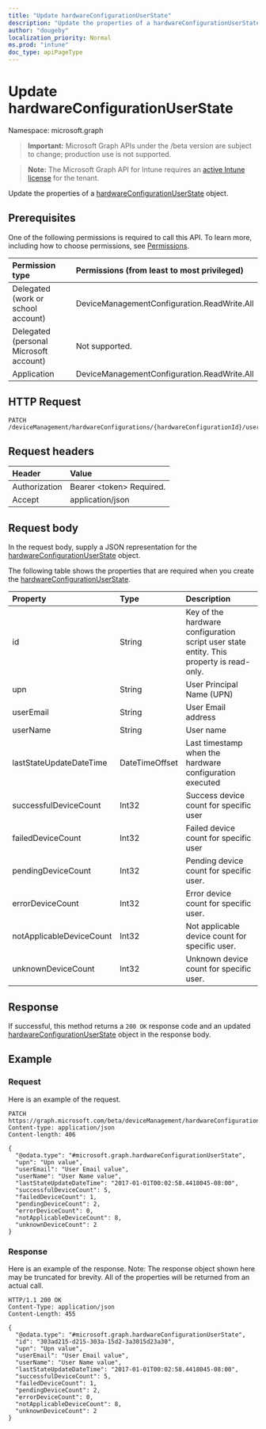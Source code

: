```yaml
---
title: "Update hardwareConfigurationUserState"
description: "Update the properties of a hardwareConfigurationUserState object."
author: "dougeby"
localization_priority: Normal
ms.prod: "intune"
doc_type: apiPageType
---
```


# Update hardwareConfigurationUserState

Namespace: microsoft.graph

> **Important:** Microsoft Graph APIs under the /beta version are subject to change; production use is not supported.

> **Note:** The Microsoft Graph API for Intune requires an [active Intune license](https://go.microsoft.com/fwlink/?linkid=839381) for the tenant.

Update the properties of a [hardwareConfigurationUserState](../resources/intune-deviceconfig-hardwareconfigurationuserstate.md) object.

## Prerequisites
One of the following permissions is required to call this API. To learn more, including how to choose permissions, see [Permissions](/graph/permissions-reference).

|Permission type|Permissions (from least to most privileged)|
|:---|:---|
|Delegated (work or school account)|DeviceManagementConfiguration.ReadWrite.All|
|Delegated (personal Microsoft account)|Not supported.|
|Application|DeviceManagementConfiguration.ReadWrite.All|

## HTTP Request
<!-- {
  "blockType": "ignored"
}
-->
``` http
PATCH /deviceManagement/hardwareConfigurations/{hardwareConfigurationId}/userRunStates/{hardwareConfigurationUserStateId}
```

## Request headers
|Header|Value|
|:---|:---|
|Authorization|Bearer &lt;token&gt; Required.|
|Accept|application/json|

## Request body
In the request body, supply a JSON representation for the [hardwareConfigurationUserState](../resources/intune-deviceconfig-hardwareconfigurationuserstate.md) object.

The following table shows the properties that are required when you create the [hardwareConfigurationUserState](../resources/intune-deviceconfig-hardwareconfigurationuserstate.md).

|Property|Type|Description|
|:---|:---|:---|
|id|String|Key of the hardware configuration script user state entity. This property is read-only.|
|upn|String|User Principal Name (UPN)|
|userEmail|String|User Email address|
|userName|String|User name|
|lastStateUpdateDateTime|DateTimeOffset|Last timestamp when the hardware configuration executed|
|successfulDeviceCount|Int32|Success device count for specific user|
|failedDeviceCount|Int32|Failed device count for specific user|
|pendingDeviceCount|Int32|Pending device count for specific user.|
|errorDeviceCount|Int32|Error device count for specific user.|
|notApplicableDeviceCount|Int32|Not applicable device count for specific user.|
|unknownDeviceCount|Int32|Unknown device count for specific user.|



## Response
If successful, this method returns a `200 OK` response code and an updated [hardwareConfigurationUserState](../resources/intune-deviceconfig-hardwareconfigurationuserstate.md) object in the response body.

## Example

### Request
Here is an example of the request.
``` http
PATCH https://graph.microsoft.com/beta/deviceManagement/hardwareConfigurations/{hardwareConfigurationId}/userRunStates/{hardwareConfigurationUserStateId}
Content-type: application/json
Content-length: 406

{
  "@odata.type": "#microsoft.graph.hardwareConfigurationUserState",
  "upn": "Upn value",
  "userEmail": "User Email value",
  "userName": "User Name value",
  "lastStateUpdateDateTime": "2017-01-01T00:02:58.4418045-08:00",
  "successfulDeviceCount": 5,
  "failedDeviceCount": 1,
  "pendingDeviceCount": 2,
  "errorDeviceCount": 0,
  "notApplicableDeviceCount": 8,
  "unknownDeviceCount": 2
}
```

### Response
Here is an example of the response. Note: The response object shown here may be truncated for brevity. All of the properties will be returned from an actual call.
``` http
HTTP/1.1 200 OK
Content-Type: application/json
Content-Length: 455

{
  "@odata.type": "#microsoft.graph.hardwareConfigurationUserState",
  "id": "303ad215-d215-303a-15d2-3a3015d23a30",
  "upn": "Upn value",
  "userEmail": "User Email value",
  "userName": "User Name value",
  "lastStateUpdateDateTime": "2017-01-01T00:02:58.4418045-08:00",
  "successfulDeviceCount": 5,
  "failedDeviceCount": 1,
  "pendingDeviceCount": 2,
  "errorDeviceCount": 0,
  "notApplicableDeviceCount": 8,
  "unknownDeviceCount": 2
}
```




